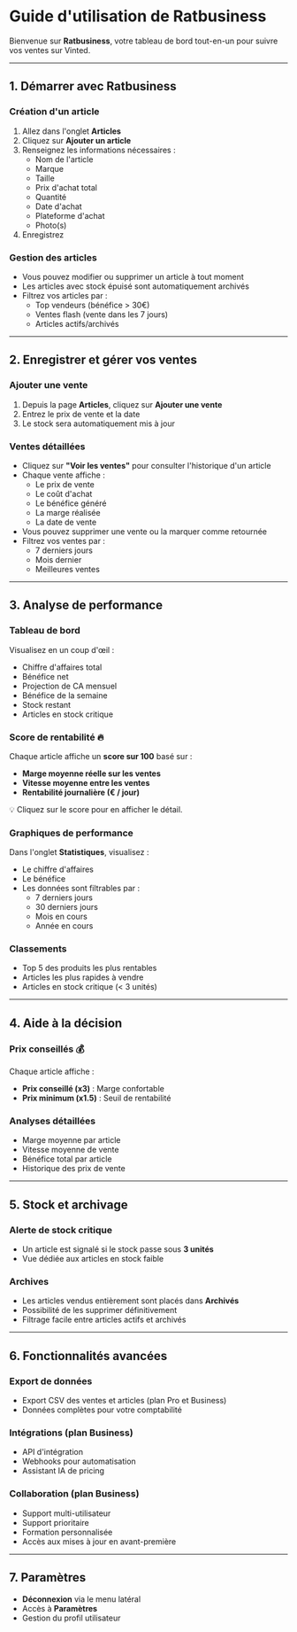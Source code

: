 # Guide d'utilisation de Ratbusiness

Bienvenue sur **Ratbusiness**, votre tableau de bord tout-en-un pour suivre vos ventes sur Vinted.

---

## 1. Démarrer avec Ratbusiness

### Création d'un article
1. Allez dans l'onglet **Articles**
2. Cliquez sur **Ajouter un article**
3. Renseignez les informations nécessaires :
   - Nom de l'article
   - Marque
   - Taille
   - Prix d'achat total
   - Quantité
   - Date d'achat
   - Plateforme d'achat
   - Photo(s)
4. Enregistrez

### Gestion des articles
- Vous pouvez modifier ou supprimer un article à tout moment
- Les articles avec stock épuisé sont automatiquement archivés
- Filtrez vos articles par :
  - Top vendeurs (bénéfice > 30€)
  - Ventes flash (vente dans les 7 jours)
  - Articles actifs/archivés

---

## 2. Enregistrer et gérer vos ventes

### Ajouter une vente
1. Depuis la page **Articles**, cliquez sur **Ajouter une vente**
2. Entrez le prix de vente et la date
3. Le stock sera automatiquement mis à jour

### Ventes détaillées
- Cliquez sur **"Voir les ventes"** pour consulter l'historique d'un article
- Chaque vente affiche :
  - Le prix de vente
  - Le coût d'achat
  - Le bénéfice généré
  - La marge réalisée
  - La date de vente
- Vous pouvez supprimer une vente ou la marquer comme retournée
- Filtrez vos ventes par :
  - 7 derniers jours
  - Mois dernier
  - Meilleures ventes

---

## 3. Analyse de performance

### Tableau de bord
Visualisez en un coup d'œil :
- Chiffre d'affaires total
- Bénéfice net
- Projection de CA mensuel
- Bénéfice de la semaine
- Stock restant
- Articles en stock critique

### Score de rentabilité 🔥
Chaque article affiche un **score sur 100** basé sur :
- **Marge moyenne réelle sur les ventes**
- **Vitesse moyenne entre les ventes**
- **Rentabilité journalière (€ / jour)**

💡 Cliquez sur le score pour en afficher le détail.

### Graphiques de performance
Dans l'onglet **Statistiques**, visualisez :
- Le chiffre d'affaires
- Le bénéfice
- Les données sont filtrables par :
  - 7 derniers jours
  - 30 derniers jours
  - Mois en cours
  - Année en cours

### Classements
- Top 5 des produits les plus rentables
- Articles les plus rapides à vendre
- Articles en stock critique (< 3 unités)

---

## 4. Aide à la décision

### Prix conseillés 💰
Chaque article affiche :
- **Prix conseillé (x3)** : Marge confortable
- **Prix minimum (x1.5)** : Seuil de rentabilité

### Analyses détaillées
- Marge moyenne par article
- Vitesse moyenne de vente
- Bénéfice total par article
- Historique des prix de vente

---

## 5. Stock et archivage

### Alerte de stock critique
- Un article est signalé si le stock passe sous **3 unités**
- Vue dédiée aux articles en stock faible

### Archives
- Les articles vendus entièrement sont placés dans **Archivés**
- Possibilité de les supprimer définitivement
- Filtrage facile entre articles actifs et archivés

---

## 6. Fonctionnalités avancées

### Export de données
- Export CSV des ventes et articles (plan Pro et Business)
- Données complètes pour votre comptabilité

### Intégrations (plan Business)
- API d'intégration
- Webhooks pour automatisation
- Assistant IA de pricing

### Collaboration (plan Business)
- Support multi-utilisateur
- Support prioritaire
- Formation personnalisée
- Accès aux mises à jour en avant-première

---

## 7. Paramètres

- **Déconnexion** via le menu latéral
- Accès à **Paramètres**
- Gestion du profil utilisateur